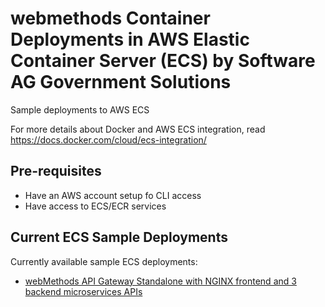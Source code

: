# webmethods Container Deployments in AWS Elastic Container Server (ECS) by Software AG Government Solutions 

Sample deployments to AWS ECS

For more details about Docker and AWS ECS integration, read https://docs.docker.com/cloud/ecs-integration/

## Pre-requisites

- Have an AWS account setup fo CLI access
- Have access to ECS/ECR services

## Current ECS Sample Deployments

Currently available sample ECS deployments:

- [webMethods API Gateway Standalone with NGINX frontend and 3 backend microservices APIs](./apigateway/apigateway-standalone-ecs/README.md)
